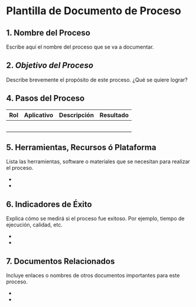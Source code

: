 # **Plantilla de Documento de Proceso**

## 1. Nombre del Proceso

Escribe aquí el nombre del proceso que se va a documentar.

## 2. *Objetivo del Proceso*

Describe brevemente el propósito de este proceso. ¿Qué se quiere lograr?

## 4. Pasos del Proceso
| **Rol** | **Aplicativo** | **Descripción** | **Resultado** |
| ------- | -------------- | --------------- | ---------     |
|         |                |                 |               |
|         |                |                 |               |
|         |                |                 |               |
|         |                |                 |               |
|         |                |                 |               |
## 5. Herramientas, Recursos ó Plataforma

Lista las herramientas, software o materiales que se necesitan para realizar el proceso.

- 
    
- 
    
## 6. Indicadores de Éxito

Explica cómo se medirá si el proceso fue exitoso. Por ejemplo, tiempo de ejecución, calidad, etc.

- 
    
- 
    
## 7. Documentos Relacionados

Incluye enlaces o nombres de otros documentos importantes para este proceso.

- 
    
- 
    






